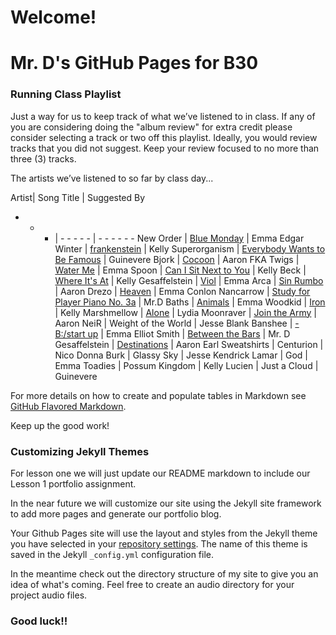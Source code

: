 # Welcome!

# Mr. D's GitHub Pages for B30

### Running Class Playlist

Just a way for us to keep track of what we’ve listened to in class.  If any of you are considering doing the "album review" for extra credit please consider selecting a track or two off this playlist. Ideally, you would review tracks that you did not suggest.  Keep your review focused to no more than three (3) tracks.


The artists we’ve listened to so far by class day...

Artist| Song Title | Suggested By
- - - | - - - - -  | - - - - - -
New Order | [Blue Monday](https://youtu.be/9GMjH1nR0ds) | Emma
Edgar Winter | [frankenstein](https://youtu.be/P8f-Qb-bwlU) | Kelly
Superorganism | [Everybody Wants to Be Famous](https://youtu.be/mJQYRzAoErc) | Guinevere 
Bjork |	[Cocoon](https://youtu.be/0lnAgKv_2tY)	| Aaron
FKA Twigs | [Water Me](https://youtu.be/kFtMl-uipA8) | Emma
Spoon | [Can I Sit Next to You](https://youtu.be/xt0QFoqNlBk) | Kelly
Beck | [Where It's At](https://youtu.be/EPfmNxKLDG4) | Kelly
Gesaffelstein | [Viol](https://youtu.be/CIpyBeBpC74) | Emma
Arca | [Sin Rumbo](https://youtu.be/hE6OjTiMY3o) | Aaron
Drezo | [Heaven](https://youtu.be/hN2A7Dl-o3k) | Emma
Conlon Nancarrow | [Study for Player Piano No. 3a](https://youtu.be/pp2dWEYRzKY) | Mr.D
Baths | [Animals](https://youtu.be/0WxwWFJiBAM) | Emma
Woodkid | [Iron](https://youtu.be/vSkb0kDacjs) | Kelly
Marshmellow | [Alone](https://youtu.be/ALZHF5UqnU4) | Lydia
Moonraver | [Join the Army](https://youtu.be/4ooF9SOPT-A) | Aaron
NeiR | Weight of the World | Jesse
Blank Banshee | [-B:/start up](https://youtu.be/meP-GLKPekk) | Emma
Elliot Smith | [Between the Bars](https://youtu.be/hPD-a1FjUtU) | Mr. D
Gesaffelstein | [Destinations](https://youtu.be/jbVtROGXh50) | Aaron
Earl Sweatshirts | Centurion | Nico
Donna Burk | Glassy Sky | Jesse
Kendrick Lamar | God | Emma
Toadies | Possum Kingdom | Kelly
Lucien | Just a Cloud | Guinevere


For more details on how to create and populate tables in Markdown see [GitHub Flavored Markdown](https://guides.github.com/features/mastering-markdown/).

Keep up the good work!

### Customizing Jekyll Themes

For lesson one we will just update our README markdown to include our Lesson 1 portfolio assignment.

In the near future we will customize our site using the Jekyll site framework to add more pages and generate our portfolio blog.

Your Github Pages site will use the layout and styles from the Jekyll theme you have selected in your [repository settings](https://github.com/BCMrD/bcmrd.github.io/settings). The name of this theme is saved in the Jekyll `_config.yml` configuration file.

In the meantime check out the directory structure of my site to give you an idea of what's coming. Feel free to create an audio directory for your project audio files.

### Good luck!!
